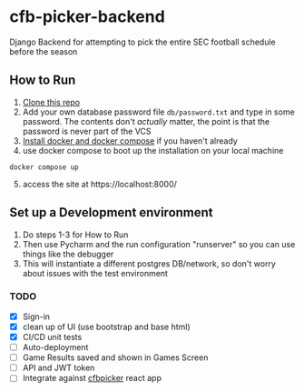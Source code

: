 # cfb-picker-backend
Django Backend for attempting to pick the entire SEC football schedule before the season


## How to Run
1. [Clone this repo](https://docs.github.com/en/repositories/creating-and-managing-repositories/cloning-a-repository)
2. Add your own database password file `db/password.txt` and type in some password. The contents don't *actually* matter, the point is that the password is never part of the VCS
3. [Install docker and docker compose](https://www.docker.com/products/docker-desktop/?) if you haven't already
4. use docker compose to boot up the installation on your local machine
```shell
docker compose up 
```
5. access the site at https://localhost:8000/

## Set up a Development environment
1. Do steps 1-3 for How to Run
2. Then use Pycharm and the run configuration "runserver" so you can use things like the debugger
3. This will instantiate a different postgres DB/network, so don't worry about issues with the test environment 


### TODO
- [x] Sign-in
- [x] clean up of UI (use bootstrap and base html)
- [x] CI/CD unit tests
- [ ] Auto-deployment
- [ ] Game Results saved and shown in Games Screen
- [ ] API and JWT token
- [ ] Integrate against [cfbpicker](https://github.com/andmehta/cfbpicker) react app